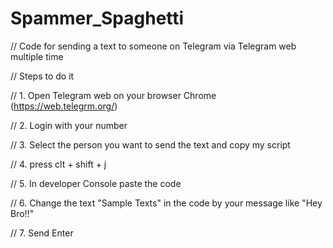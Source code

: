 # Spammer_Spaghetti

// Code for sending a text to someone on Telegram via Telegram web multiple time

// Steps to do it

// 1. Open Telegram web on your browser Chrome (https://web.telegrm.org/)

// 2. Login with your number

// 3. Select the person you want to send the text and copy my script

// 4. press clt + shift + j

// 5. In developer Console paste the code

// 6. Change the text "Sample Texts" in the code by your message like "Hey Bro!!"

// 7. Send Enter

